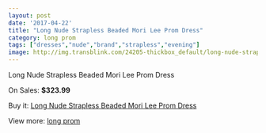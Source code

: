 ```yaml
---
layout: post
date: '2017-04-22'
title: "Long Nude Strapless Beaded Mori Lee Prom Dress"
category: long prom
tags: ["dresses","nude","brand","strapless","evening"]
image: http://img.transblink.com/24205-thickbox_default/long-nude-strapless-beaded-mori-lee-prom-dress.jpg
---
```

Long Nude Strapless Beaded Mori Lee Prom Dress

On Sales: **$323.99**
<a href="https://www.transblink.com/en/long-prom/7667-long-nude-strapless-beaded-mori-lee-prom-dress.html"><amp-img layout="responsive" width="600" height="600" src="//img.transblink.com/24205-thickbox_default/long-nude-strapless-beaded-mori-lee-prom-dress.jpg" alt="Long Nude Strapless Beaded Mori Lee Prom Dress 0" /></a>
<a href="https://www.transblink.com/en/long-prom/7667-long-nude-strapless-beaded-mori-lee-prom-dress.html"><amp-img layout="responsive" width="600" height="600" src="//img.transblink.com/24207-thickbox_default/long-nude-strapless-beaded-mori-lee-prom-dress.jpg" alt="Long Nude Strapless Beaded Mori Lee Prom Dress 1" /></a>
<a href="https://www.transblink.com/en/long-prom/7667-long-nude-strapless-beaded-mori-lee-prom-dress.html"><amp-img layout="responsive" width="600" height="600" src="//img.transblink.com/24206-thickbox_default/long-nude-strapless-beaded-mori-lee-prom-dress.jpg" alt="Long Nude Strapless Beaded Mori Lee Prom Dress 2" /></a>

Buy it: [Long Nude Strapless Beaded Mori Lee Prom Dress](https://www.transblink.com/en/long-prom/7667-long-nude-strapless-beaded-mori-lee-prom-dress.html "Long Nude Strapless Beaded Mori Lee Prom Dress")

View more: [long prom](https://www.transblink.com/en/58-long-prom "long prom")